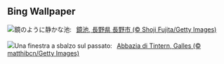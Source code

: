 ## Bing Wallpaper
![](https://www.bing.com/th?id=OHR.NaganoPond_JA-JP0131888809_UHD.jpg&w=1000)鏡のように静かな池:&nbsp;&ensp;[鏡池, 長野県 長野市 (© Shoji Fujita/Getty Images)](https://www.bing.com/th?id=OHR.NaganoPond_JA-JP0131888809_UHD.jpg)
<br><br/>
![](https://www.bing.com/th?id=OHR.GothicRuins_IT-IT1962956673_UHD.jpg&w=1000)Una finestra a sbalzo sul passato:&nbsp;&ensp;[Abbazia di Tintern, Galles (© matthibcn/Getty Images)](https://www.bing.com/th?id=OHR.GothicRuins_IT-IT1962956673_UHD.jpg)
<br><br/>
